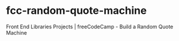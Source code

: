 # fcc-random-quote-machine
Front End Libraries Projects | freeCodeCamp - Build a Random Quote Machine
